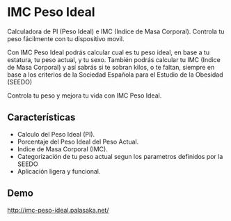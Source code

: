 # IMC Peso Ideal
Calculadora de PI (Peso Ideal) e IMC (Indice de Masa Corporal). Controla tu peso fácilmente con tu dispositivo movil.

Con IMC Peso Ideal podrás calcular cual es tu peso ideal, en base a tu estatura, tu peso actual, y tu sexo. También podrás calcular tu IMC (Indice de Masa Corporal) y así sabrás si te sobran kilos, o te faltan, siempre en base a los criterios de la Sociedad Española para el Estudio de la Obesidad (SEEDO)

Controla tu peso y mejora tu vida con IMC Peso Ideal. 


## Características

   - Calculo del Peso Ideal (PI).
   - Porcentaje del Peso Ideal del Peso Actual.
   - Indice de Masa Corporal (IMC).
   - Categorización de tu peso actual segun los parametros definidos por la SEEDO
   - Aplicación ligera y funcional.


## Demo

http://imc-peso-ideal.palasaka.net/
